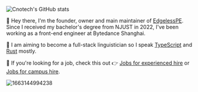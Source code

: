 ![Cnotech's GitHub stats](https://github-readme-stats.vercel.app/api?username=Cnotech&show_icons=true)

👋 Hey there, I'm the founder, owner and main maintainer of [EdgelessPE](https://github.com/EdgelessPE). Since I received my bachelor's degree from NJUST in 2022, I've been working as a front-end engineer at Bytedance Shanghai.

💬 I am aiming to become a full-stack linguistician so I speak [TypeScript](https://www.typescriptlang.org/) and [Rust](https://www.rust-lang.org) mostly.

🏢 If you're looking for a job, check this out 👉 [Jobs for experienced hire](https://job.toutiao.com/s/6ULydyP) or [Jobs for campus hire](https://jobs.toutiao.com/s/6ULk2Bb).

![1663144994238](https://user-images.githubusercontent.com/53827731/190321966-10442f60-085a-4685-9041-4633faae1522.jpg)
